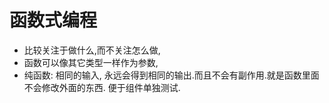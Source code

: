 # 函数式编程

-   比较关注于做什么,而不关注怎么做,
-   函数可以像其它类型一样作为参数,
-   纯函数: 相同的输入, 永远会得到相同的输出.而且不会有副作用.就是函数里面不会修改外面的东西. 便于组件单独测试.
